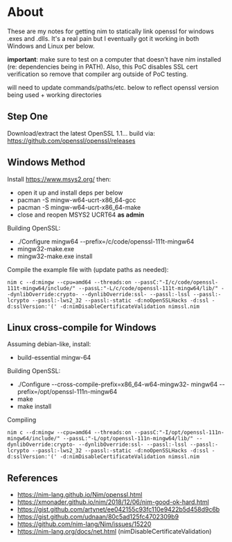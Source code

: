 # About

These are my notes for getting nim to statically link openssl for windows .exes and .dlls. It's a real pain but I eventually got it working in both Windows and Linux per below.

**important**: make sure to test on a computer that doesn't have nim installed (re: dependencies being in PATH). Also, this PoC disables SSL cert verification so remove that compiler arg outside of PoC testing.

will need to update commands/paths/etc. below to reflect openssl version being used + working directories

## Step One

Download/extract the latest OpenSSL 1.1... build via: https://github.com/openssl/openssl/releases

## Windows Method

Install https://www.msys2.org/ then:
- open it up and install deps per below
- pacman -S mingw-w64-ucrt-x86_64-gcc
- pacman -S mingw-w64-ucrt-x86_64-make
- close and reopen MSYS2 UCRT64 **as admin**

Building OpenSSL: 
- ./Configure mingw64 --prefix=/c/code/openssl-111t-mingw64
- mingw32-make.exe
- mingw32-make.exe install

Compile the example file with (update paths as needed):

```
nim c --d:mingw --cpu=amd64 --threads:on --passC:"-I/c/code/openssl-111t-mingw64/include/" --passL:"-L/c/code/openssl-111t-mingw64/lib/" --dynlibOverride:crypto- --dynlibOverride:ssl- --passl:-lssl --passl:-lcrypto --passl:-lws2_32 --passl:-static -d:noOpenSSLHacks -d:ssl -d:sslVersion:'(' -d:nimDisableCertificateValidation nimssl.nim
```

## Linux cross-compile for Windows


Assuming debian-like, install:

- build-essential mingw-64

Building OpenSSL:
- ./Configure --cross-compile-prefix=x86_64-w64-mingw32- mingw64 --prefix=/opt/openssl-111n-mingw64
- make
- make install

Compiling

```
nim c --d:mingw --cpu=amd64 --threads:on --passC:"-I/opt/openssl-111n-mingw64/include/" --passL:"-L/opt/openssl-111n-mingw64/lib/" --dynlibOverride:crypto- --dynlibOverride:ssl- --passl:-lssl --passl:-lcrypto --passl:-lws2_32 --passl:-static -d:noOpenSSLHacks -d:ssl -d:sslVersion:'(' -d:nimDisableCertificateValidation nimssl.nim
```

## References

* https://nim-lang.github.io/Nim/openssl.html
* https://xmonader.github.io/nim/2018/12/06/nim-good-ok-hard.html
* https://gist.github.com/artynet/ee042155c93fc110e9422b5d458d9c6b
* https://gist.github.com/udnaan/80c5ad125fc4702309b9
* https://github.com/nim-lang/Nim/issues/15220
* https://nim-lang.org/docs/net.html (nimDisableCertificateValidation)

